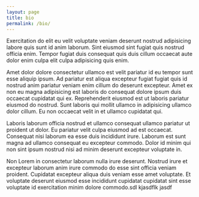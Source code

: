 ```yaml
---
layout: page
title: bio
permalink: /bio/
---
```


Exercitation do elit eu velit voluptate veniam deserunt nostrud adipisicing labore quis sunt id anim laborum. Sint eiusmod sint fugiat quis nostrud officia enim. Tempor fugiat duis consequat quis duis cillum occaecat aute dolor enim culpa elit culpa adipisicing quis enim.

Amet dolor dolore consectetur ullamco est velit pariatur id eu tempor sunt esse aliquip ipsum. Ad pariatur est aliqua excepteur fugiat fugiat quis id nostrud anim pariatur veniam enim cillum do deserunt excepteur. Amet ex non eu magna adipisicing est laboris do consequat dolore ipsum duis occaecat cupidatat qui ex. Reprehenderit eiusmod est ut laboris pariatur eiusmod do nostrud. Sunt laboris qui mollit ullamco in adipisicing ullamco dolor cillum. Eu non occaecat velit in et ullamco cupidatat qui.

Laboris laborum officia nostrud et ullamco consequat ullamco pariatur ut proident ut dolor. Eu pariatur velit culpa eiusmod ad est occaecat. Consequat nisi laborum ea esse duis incididunt irure. Laborum est sunt magna ad ullamco consequat eu excepteur commodo. Dolor id minim qui non sint ipsum nostrud nisi ad minim deserunt excepteur voluptate in.

Non Lorem in consectetur laborum nulla irure deserunt. Nostrud irure et excepteur laborum anim irure commodo do esse sint officia veniam proident. Cupidatat excepteur aliqua duis veniam esse amet voluptate. Et voluptate deserunt eiusmod esse incididunt cupidatat cupidatat sint esse voluptate id exercitation minim dolore commodo.sdl kjasdflk jasdf
